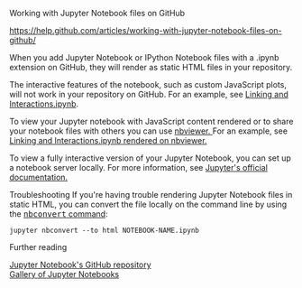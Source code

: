 Working with Jupyter Notebook files on GitHub

https://help.github.com/articles/working-with-jupyter-notebook-files-on-github/

When you add Jupyter Notebook or IPython Notebook files with a .ipynb extension on GitHub, 
they will render as static HTML files in your repository.

The interactive features of the notebook, such as custom JavaScript plots, 
will not work in your repository on GitHub. For an example, see 
<a href="https://github.com/bokeh/bokeh-notebooks/blob/master/tutorial/06%20-%20Linking%20and%20Interactions.ipynb">
Linking and Interactions.ipynb</a>.

To view your Jupyter notebook with JavaScript content rendered or to share your notebook 
files with others you can use 
<a href="https://nbviewer.jupyter.org/" >
nbviewer. </a>
For an example, see 
<a href="https://nbviewer.jupyter.org/github/bokeh/bokeh-notebooks/blob/master/tutorial/06%20-%20Linking%20and%20Interactions.ipynb" >
Linking and Interactions.ipynb rendered on nbviewer.</a>

To view a fully interactive version of your Jupyter Notebook, you can set up a notebook server locally.
For more information, see 
<a href="http://jupyter.readthedocs.io/en/latest/index.html" >Jupyter's official documentation.</a>

Troubleshooting
If you're having trouble rendering Jupyter Notebook files in static HTML, 
you can convert the file locally on the command line by using the 
<a href="https://github.com/jupyter/nbconvert" >
<kbd>nbconvert</kbd> command</a>:

`jupyter nbconvert --to html NOTEBOOK-NAME.ipynb`


Further reading<br>

<a href="https://github.com/jupyter/jupyter_notebook" >
Jupyter Notebook's GitHub repository </a><br>

<a href="https://github.com/jupyter/jupyter_notebook" >
Gallery of Jupyter Notebooks </a>	
